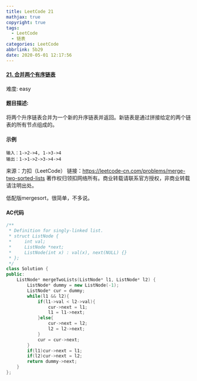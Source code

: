 ```yaml
---
title: LeetCode 21
mathjax: true
copyright: true
tags:
  - LeetCode
  - 链表
categories: LeetCode
abbrlink: 5b29
date: 2020-05-01 12:17:56
---
```


#### [21. 合并两个有序链表](https://leetcode-cn.com/problems/merge-two-sorted-lists/)

难度: easy 

#### 题目描述:

将两个升序链表合并为一个新的升序链表并返回。新链表是通过拼接给定的两个链表的所有节点组成的。 

#### 示例

```
输入：1->2->4, 1->3->4
输出：1->1->2->3->4->4
```

来源：力扣（LeetCode）
链接：https://leetcode-cn.com/problems/merge-two-sorted-lists
著作权归领扣网络所有。商业转载请联系官方授权，非商业转载请注明出处。

<!--more-->

低配版mergesort，很简单，不多说。

#### AC代码

```c++
/**
 * Definition for singly-linked list.
 * struct ListNode {
 *     int val;
 *     ListNode *next;
 *     ListNode(int x) : val(x), next(NULL) {}
 * };
 */
class Solution {
public:
    ListNode* mergeTwoLists(ListNode* l1, ListNode* l2) {
        ListNode* dummy = new ListNode(-1);
        ListNode* cur = dummy;
        while(l1 && l2){
            if(l1->val < l2->val){
                cur->next = l1;
                l1 = l1->next;
            }else{
                cur->next = l2;
                l2 = l2->next;
            }
            cur = cur->next;
        }
        if(l1)cur->next = l1;
        if(l2)cur->next = l2;
        return dummy->next;
    }
};
```

